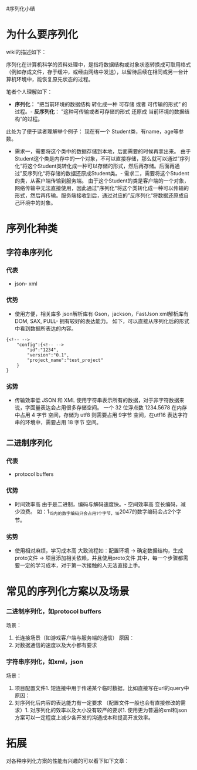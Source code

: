 #序列化小结
# 为什么要序列化

wiki的描述如下：

>  
 序列化在计算机科学的资料处理中，是指将数据结构或对象状态转换成可取用格式（例如存成文件，存于缓冲，或经由网络中发送），以留待后续在相同或另一台计算机环境中，能恢复原先状态的过程。 


笔者个人理解如下：
- **序列化**： “把当前环境的数据结构 转化成一种 可存储 或者 可传输的形式” 的过程。- **反序列化**： ”这种可传输或者可存储的形式 还原成 当前环境的数据结构“的过程。
>  
 此处为了便于读者理解举个例子： 现在有一个 Student类，有name，age等参数。 
 - 需求一，需要将这个类中的数据存储到本地，后面需要的时候再拿出来。 由于Student这个类是内存中的一个对象，不可以直接存储，那么就可以通过”序列化“将这个Student类转化成一种可以存储的形式，然后再存储。后面再通过”反序列化“将存储的数据还原成Student类。- 需求二，需要将这个Student的类，从客户端传输到服务端。 由于这个Student的类是客户端的一个对象，网络传输中无法直接使用，因此通过”序列化“将这个类转化成一种可以传输的形式，然后再传输。服务端接收到后，通过对应的”反序列化“将数据还原成自己环境中的对象。 


# 序列化种类

## 字符串序列化

### 代表
- json- xml
### 优势
- 使用方便，相关库多 json解析库有 Gson，jackson，FastJson xml解析库有 DOM, SAX, PULL- 拥有较好的表达能力。 如下，可以直接从序列化后的形式中看到数据所表达的内容。
```
{<!-- -->
    "config":{<!-- -->
        "id":"1234",
        "version":"0.1",
        "project_name":"test_project"
    }
}

```

### 劣势
- 传输效率低 JSON 和 XML 使用字符串表示所有的数据，对于非字符数据来说，字面量表达会占用很多存储空间。 一个 32 位浮点数 1234.5678 在内存中占用 4 字节 空间，存储为 utf8 则需要占用 9字节 空间，在utf16 表达字符串的环境中，需要占用 18 字节 空间。
## 二进制序列化

### 代表
- protocol buffers
### 优势
- 时间效率高 由于是二进制，编码与解码速度快。- 空间效率高 变长编码，减少浪费。 如：1<sub>15内的数字编码只会占用1个字节，16</sub>2047的数字编码会占2个字节。
### 劣势
- 使用相对麻烦，学习成本高 大致流程如：配置环境 -&gt; 确定数据结构，生成proto文件 -&gt; 项目添加相关依赖，并且使用proto文件 其中，每一个步骤都需要一定的学习成本，对于第一次接触的人无法直接上手。
# 常见的序列化方案以及场景

### 二进制序列化，如protocol buffers

场景：
1. 长连接场景（如游戏客户端与服务端的通信）
原因：
1. 对数据通信的速度以及大小都有要求
### 字符串序列化，如xml，json

场景：
1. 项目配置文件1. 短连接中用于传递某个临时数据，比如直接写在url的query中
原因：
1. 对序列化后内容的表达能力有一定要求 （配置文件一般也会有直接修改的需求）1. 对序列化的效率以及大小没有较严的要求1. 使用更为普遍的xml和json方案可以一定程度上减少各开发的沟通成本和提高开发效率。
# 拓展

>  
 对各种序列化方案的性能有兴趣的可以看下如下文章：  
